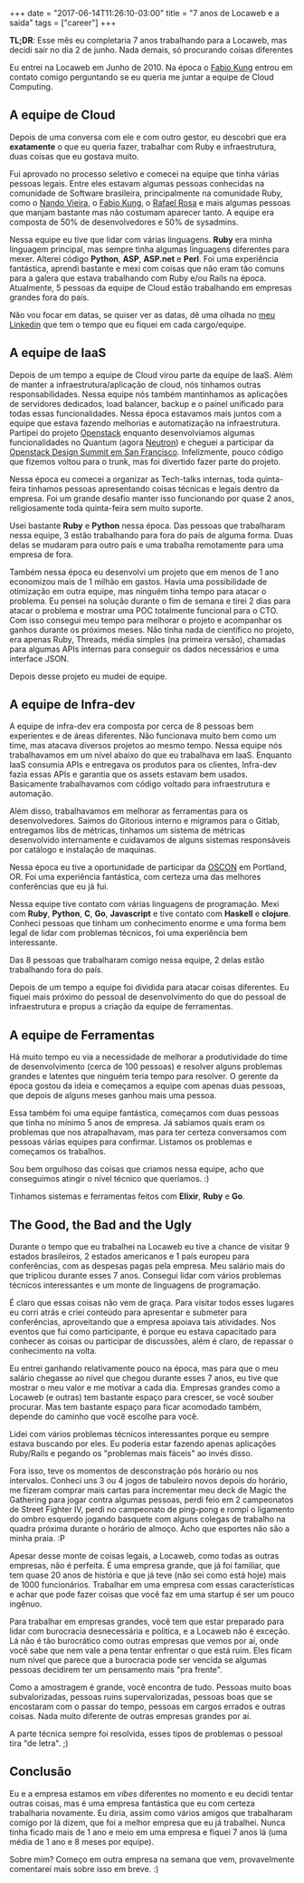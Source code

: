 +++
date = "2017-06-14T11:26:10-03:00"
title = "7 anos de Locaweb e a saida"
tags = ["career"]
+++

**TL;DR**: Esse mês eu completaria 7 anos trabalhando para a Locaweb, mas decidi
sair no dia 2 de junho. Nada demais, só procurando coisas diferentes

Eu entrei na Locaweb em Junho de 2010. Na época
o [Fabio Kung](https://fabiokung.com/) entrou em contato comigo perguntando se
eu queria me juntar a equipe de Cloud Computing.

## A equipe de Cloud

Depois de uma conversa com ele e com outro gestor, eu descobri que era
**exatamente** o que eu queria fazer, trabalhar com Ruby e infraestrutura, duas
coisas que eu gostava muito.

Fui aprovado no processo seletivo e comecei na equipe que tinha várias pessoas
legais. Entre eles estavam algumas pessoas conhecidas na comunidade de Software
brasileira, principalmente na comunidade Ruby, como
o [Nando Vieira](https://nandovieira.com),
o [Fabio Kung](https://fabiokung.com),
o [Rafael Rosa](https://twitter.com/rafaelrosafu) e mais algumas pessoas que
manjam bastante mas não costumam aparecer tanto. A equipe era composta de 50% de
desenvolvedores e 50% de sysadmins.

Nessa equipe eu tive que lidar com várias linguagens. **Ruby** era minha linguagem
principal, mas sempre tinha algumas linguagens diferentes para mexer. Alterei
código **Python**, **ASP**, **ASP.net** e **Perl**. Foi uma experiência fantástica, aprendi
bastante e mexi com coisas que não eram tão comuns para a galera que estava
trabalhando com Ruby e/ou Rails na época. Atualmente, 5 pessoas da equipe de
Cloud estão trabalhando em empresas grandes fora do país.

Não vou focar em datas, se quiser ver as datas, dê uma olhada
no [meu Linkedin](https://www.linkedin.com/in/willianmolinari/) que tem o tempo
que eu fiquei em cada cargo/equipe.

## A equipe de IaaS

Depois de um tempo a equipe de Cloud virou parte da equipe de IaaS. Além de
manter a infraestrutura/aplicação de cloud, nós tinhamos outras
responsabilidades. Nessa equipe nós também mantinhamos as aplicações de
servidores dedicados, load balancer, backup e o painel unificado para todas
essas funcionalidades. Nessa época estavamos mais juntos com a equipe que estava
fazendo melhorias e automatização na infraestrutura. Partipei do
projeto [Openstack](https://www.openstack.org/) enquanto desenvolviamos algumas
funcionalidades no Quantum
(agora [Neutron](https://github.com/openstack/neutron)) e cheguei a participar
da
[Openstack Design Summit em San Francisco](https://wiki.openstack.org/wiki/Design_Summit/Folsom). Infelizmente,
pouco código que fizemos voltou para o trunk, mas foi divertido fazer parte do
projeto.

Nessa época eu comecei a organizar as Tech-talks internas, toda quinta-feira
tinhamos pessoas apresentando coisas técnicas e legais dentro da empresa. Foi um
grande desafio manter isso funcionando por quase 2 anos, religiosamente toda
quinta-feira sem muito suporte.

Usei bastante **Ruby** e **Python** nessa época. Das pessoas que trabalharam
nessa equipe, 3 estão trabalhando para fora do país de alguma forma. Duas delas
se mudaram para outro país e uma trabalha remotamente para uma empresa de
fora.

Também nessa época eu desenvolvi um projeto que em menos de 1 ano economizou
mais de 1 milhão em gastos. Havia uma possibilidade de otimização em outra
equipe, mas ninguém tinha tempo para atacar o problema. Eu pensei na solução
durante o fim de semana e tirei 2 dias para atacar o problema e mostrar uma POC
totalmente funcional para o CTO. Com isso consegui meu tempo para melhorar o
projeto e acompanhar os ganhos durante os próximos meses. Não tinha nada de
científico no projeto, era apenas Ruby, Threads, média simples (na primeira
versão), chamadas para algumas APIs internas para conseguir os dados necessários
e uma interface JSON.

Depois desse projeto eu mudei de equipe.

## A equipe de Infra-dev

A equipe de infra-dev era composta por cerca de 8 pessoas bem experientes e de
áreas diferentes. Não funcionava muito bem como um time, mas atacava diversos
projetos ao mesmo tempo. Nessa equipe nós trabalhavamos em um nível abaixo do
que eu trabalhava em IaaS. Enquanto IaaS consumia APIs e entregava os produtos
para os clientes, Infra-dev fazia essas APIs e garantia que os assets estavam
bem usados. Basicamente trabalhavamos com código voltado para infraestrutura e
automação.

Além disso, trabalhavamos em melhorar as ferramentas para os
desenvolvedores. Saimos do Gitorious interno e migramos para o Gitlab,
entregamos libs de métricas, tinhamos um sistema de métricas desenvolvido
internamente e cuidavamos de alguns sistemas responsáveis por catálogo e
instalação de maquinas.

Nessa época eu tive a oportunidade de participar
da [OSCON](https://conferences.oreilly.com/oscon) em Portland, OR. Foi uma
experiência fantástica, com certeza uma das melhores conferências que eu já fui.

Nessa equipe tive contato com várias linguagens de programação. Mexi com
**Ruby**, **Python**, **C**, **Go**, **Javascript** e tive contato com
**Haskell** e **clojure**. Conheci pessoas que tinham um conhecimento enorme e
uma forma bem legal de lidar com problemas técnicos, foi uma experiência bem
interessante.

Das 8 pessoas que trabalharam comigo nessa equipe, 2 delas estão trabalhando
fora do país.

Depois de um tempo a equipe foi dividida para atacar coisas diferentes. Eu
fiquei mais próximo do pessoal de desenvolvimento do que do pessoal de
infraestrutura e propus a criação da equipe de ferramentas.

## A equipe de Ferramentas

Há muito tempo eu via a necessidade de melhorar a produtividade do time de
desenvolvimento (cerca de 100 pessoas) e resolver alguns problemas grandes e
latentes que ninguém teria tempo para resolver. O gerente da época gostou da
ideia e começamos a equipe com apenas duas pessoas, que depois de alguns meses
ganhou mais uma pessoa.

Essa também foi uma equipe fantástica, começamos com duas pessoas que tinha no
mínimo 5 anos de empresa. Já sabiamos quais eram os problemas que nos
atrapalhavam, mas para ter certeza conversamos com pessoas várias equipes para
confirmar. Listamos os problemas e começamos os trabalhos.

Sou bem orgulhoso das coisas que criamos nessa equipe, acho que conseguimos
atingir o nível técnico que queríamos. :)

Tinhamos sistemas e ferramentas feitos com **Elixir**, **Ruby** e **Go**.

## The Good, the Bad and the Ugly

Durante o tempo que eu trabalhei na Locaweb eu tive a chance de visitar 9
estados brasileiros, 2 estados americanos e 1 país europeu para conferências,
com as despesas pagas pela empresa. Meu salário mais do que triplicou durante
esses 7 anos. Consegui lidar com vários problemas técnicos interessantes e um
monte de linguagens de programação.

É claro que essas coisas não vem de graça. Para visitar todos esses lugares eu
corri atrás e criei conteúdo para apresentar e submeter para conferências,
aproveitando que a empresa apoiava tais atividades. Nos eventos que fui como
participante, é porque eu estava capacitado para conhecer as coisas ou
participar de discussões, além é claro, de repassar o conhecimento na volta.

Eu entrei ganhando relativamente pouco na época, mas para que o meu salário
chegasse ao nível que chegou durante esses 7 anos, eu tive que mostrar o meu
valor e me motivar a cada dia. Empresas grandes como a Locaweb (e outras) tem
bastante espaço para crescer, se você souber procurar. Mas tem bastante espaço
para ficar acomodado também, depende do caminho que você escolhe para você.

Lidei com vários problemas técnicos interessantes porque eu sempre estava
buscando por eles. Eu poderia estar fazendo apenas aplicações Ruby/Rails e
pegando os "problemas mais fáceis" ao invés disso.

Fora isso, teve os momentos de desconstração pós horário ou nos
intervalos. Conheci uns 3 ou 4 jogos de tabuleiro novos depois do horário, me
fizeram comprar mais cartas para incrementar meu deck de Magic the Gathering
para jogar contra algumas pessoas, perdi feio em 2 campeonatos de Street Fighter
IV, perdi no campeonato de ping-pong e rompi o ligamento do ombro esquerdo
jogando basquete com alguns colegas de trabalho na quadra próxima durante o
horário de almoço. Acho que esportes não são a minha praia. :P

Apesar desse monte de coisas legais, a Locaweb, como todas as outras empresas,
não é perfeita. É uma empresa grande, que já foi familiar, que tem quase 20 anos
de história e que já teve (não sei como está hoje) mais de 1000
funcionários. Trabalhar em uma empresa com essas características e achar que
pode fazer coisas que você faz em uma startup é ser um pouco ingênuo.

Para trabalhar em empresas grandes, você tem que estar preparado para lidar com
burocracia desnecessária e politica, e a Locaweb não é exceção. Lá não é tão
burocrático como outras empresas que vemos por aí, onde você sabe que nem vale a
pena tentar enfrentar o que está ruim. Eles ficam num nível que parece que a
burocracia pode ser vencida se algumas pessoas decidirem ter um pensamento mais
"pra frente".

Como a amostragem é grande, você encontra de tudo. Pessoas muito boas
subvalorizadas, pessoas ruins supervalorizadas, pessoas boas que se encostaram
com o passar do tempo, pessoas em cargos errados e outras coisas. Nada muito
diferente de outras empresas grandes por aí.

A parte técnica sempre foi resolvida, esses tipos de problemas o pessoal tira
"de letra". ;)

## Conclusão

Eu e a empresa estamos em _vibes_ diferentes no momento e eu decidi tentar
outras coisas, mas é uma empresa fantástica que eu com certeza trabalharia
novamente. Eu diria, assim como vários amigos que trabalharam comigo por lá
dizem, que foi a melhor empresa que eu já trabalhei. Nunca tinha ficado mais de
1 ano e meio em uma empresa e fiquei 7 anos lá (uma média de 1 ano e 8 meses por
equipe).

Sobre mim? Começo em outra empresa na semana que vem, provavelmente comentarei
mais sobre isso em breve. :)
